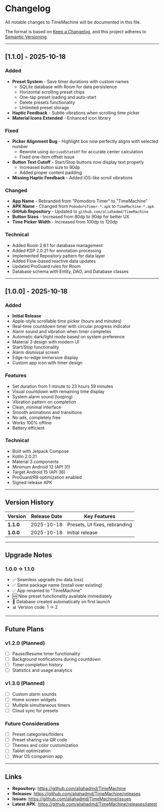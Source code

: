 # Changelog

All notable changes to TimeMachine will be documented in this file.

The format is based on [Keep a Changelog](https://keepachangelog.com/en/1.0.0/),
and this project adheres to [Semantic Versioning](https://semver.org/spec/v2.0.0.html).

---

## [1.1.0] - 2025-10-18

### Added
- **Preset System** - Save timer durations with custom names
  - SQLite database with Room for data persistence
  - Horizontal scrolling preset chips
  - One-tap preset loading and auto-start
  - Delete presets functionality
  - Unlimited preset storage
- **Haptic Feedback** - Subtle vibrations when scrolling time picker
- **Material Icons Extended** - Enhanced icon library

### Fixed
- **Picker Alignment Bug** - Highlight box now perfectly aligns with selected number
  - Rewrote using `derivedStateOf` for accurate center calculation
  - Fixed one-item offset issue
- **Button Text Cutoff** - Start/Stop buttons now display text properly
  - Increased button size to 90dp
  - Added proper content padding
- **Missing Haptic Feedback** - Added iOS-like scroll vibrations

### Changed
- **App Name** - Rebranded from "Pomodoro Timer" to "TimeMachine"
- **APK Name** - Changed from `PomodoroTimer-*.apk` to `TimeMachine-*.apk`
- **GitHub Repository** - Updated to `github.com/aliahadmd/TimeMachine`
- **Button Sizes** - Increased from 80dp to 90dp for better UX
- **Time Picker Width** - Increased from 100dp to 120dp

### Technical
- Added Room 2.6.1 for database management
- Added KSP 2.0.21 for annotation processing
- Implemented Repository pattern for data layer
- Added Flow-based reactive data updates
- Updated ProGuard rules for Room
- Database schema with Entity, DAO, and Database classes

---

## [1.0.0] - 2025-10-18

### Added
- **Initial Release**
- Apple-style scrollable time picker (hours and minutes)
- Real-time countdown timer with circular progress indicator
- Alarm sound and vibration when timer completes
- Automatic dark/light mode based on system preference
- Material 3 design with modern UI
- Start/Stop functionality
- Alarm dismissal screen
- Edge-to-edge immersive display
- Custom app icon with timer design

### Features
- Set duration from 1 minute to 23 hours 59 minutes
- Visual countdown with remaining time display
- System alarm sound (looping)
- Vibration pattern on completion
- Clean, minimal interface
- Smooth animations and transitions
- No ads, completely free
- Works 100% offline
- Battery efficient

### Technical
- Built with Jetpack Compose
- Kotlin 2.0.21
- Material 3 components
- Minimum Android 12 (API 31)
- Target Android 15 (API 36)
- ProGuard/R8 optimization enabled
- Signed release APK

---

## Version History

| Version | Release Date | Key Features |
|---------|--------------|--------------|
| **1.1.0** | 2025-10-18 | Presets, UI fixes, rebranding |
| **1.0.0** | 2025-10-18 | Initial release |

---

## Upgrade Notes

### 1.0.0 → 1.1.0
- ✅ Seamless upgrade (no data loss)
- ✅ Same package name (install over existing)
- ✅ App renamed to "TimeMachine"
- 🆕 New preset functionality available immediately
- 💾 Database created automatically on first launch
- 📊 Version code: 1 → 2

---

## Future Plans

### v1.2.0 (Planned)
- [ ] Pause/Resume timer functionality
- [ ] Background notifications during countdown
- [ ] Timer completion history
- [ ] Statistics and usage analytics

### v1.3.0 (Planned)
- [ ] Custom alarm sounds
- [ ] Home screen widgets
- [ ] Multiple simultaneous timers
- [ ] Cloud sync for presets

### Future Considerations
- [ ] Preset categories/folders
- [ ] Preset sharing via QR code
- [ ] Themes and color customization
- [ ] Tablet optimization
- [ ] Wear OS companion app

---

## Links

- **Repository**: https://github.com/aliahadmd/TimeMachine
- **Releases**: https://github.com/aliahadmd/TimeMachine/releases
- **Issues**: https://github.com/aliahadmd/TimeMachine/issues
- **Latest APK**: https://github.com/aliahadmd/TimeMachine/releases/latest

